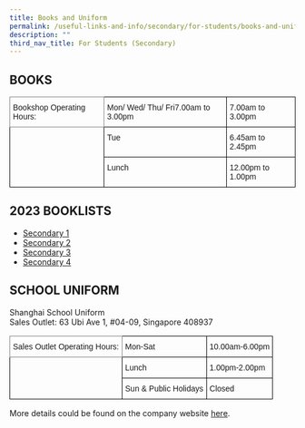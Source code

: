 ```yaml
---
title: Books and Uniform
permalink: /useful-links-and-info/secondary/for-students/books-and-uniform/
description: ""
third_nav_title: For Students (Secondary)
---
```

## BOOKS

<style type="text/css">
.tg  {border-collapse:collapse;border-spacing:0;}
.tg td{border-color:black;border-style:solid;border-width:1px;font-family:Arial, sans-serif;font-size:14px;
  overflow:hidden;padding:10px 5px;word-break:normal;}
.tg th{border-color:black;border-style:solid;border-width:1px;font-family:Arial, sans-serif;font-size:14px;
  font-weight:normal;overflow:hidden;padding:10px 5px;word-break:normal;}
.tg .tg-0pky{border-color:inherit;text-align:left;vertical-align:top}
.tg .tg-0lax{text-align:left;vertical-align:top}
</style>
<table class="tg">
<thead>
  <tr>
    <th class="tg-0pky">Bookshop Operating Hours:</th>
    <th colspan="2" class="tg-0lax">Mon/ Wed/ Thu/ Fri7.00am to 3.00pm</th>
    <th colspan="2" class="tg-0lax">7.00am to 3.00pm</th>
  </tr>
</thead>
<tbody>
  <tr>
    <td rowspan="2" class="tg-0lax"></td>
    <td colspan="2" class="tg-0lax">Tue</td>
    <td colspan="2" class="tg-0lax">6.45am to 2.45pm</td>
  </tr>
  <tr>
    <td colspan="2" class="tg-0lax">Lunch</td>
    <td colspan="2" class="tg-0lax">12.00pm to 1.00pm</td>
  </tr>
</tbody>
</table>

## 2023 BOOKLISTS


[](https://marisstellahigh.moe.edu.sg/qql/slot/u199/2020/2020%20Booklist/MSHS(S)-Secondary%202(Exp)%20-%202020.pdf)

*   [Secondary 1](/files/2023%20s1%20booklist.pdf)
*   [Secondary 2](/files/2023%20sec%202%20booklist.pdf)
*   [Secondary 3](/files/2023%20sec%203%20booklist.pdf)
*   [Secondary 4](files/2023%20sec%204%20booklist.pdf)

## SCHOOL UNIFORM


Shanghai School Uniform  
Sales Outlet: 63 Ubi Ave 1, #04-09, Singapore 408937  
  
<style type="text/css">
.tg  {border-collapse:collapse;border-spacing:0;}
.tg td{border-color:black;border-style:solid;border-width:1px;font-family:Arial, sans-serif;font-size:14px;
  overflow:hidden;padding:10px 5px;word-break:normal;}
.tg th{border-color:black;border-style:solid;border-width:1px;font-family:Arial, sans-serif;font-size:14px;
  font-weight:normal;overflow:hidden;padding:10px 5px;word-break:normal;}
.tg .tg-0pky{border-color:inherit;text-align:left;vertical-align:top}
.tg .tg-0lax{text-align:left;vertical-align:top}
</style>
<table class="tg">
<thead>
  <tr>
    <th class="tg-0pky">Sales Outlet Operating Hours:</th>
    <th colspan="2" class="tg-0lax">Mon-Sat</th>
    <th colspan="2" class="tg-0lax">10.00am-6.00pm</th>
  </tr>
</thead>
<tbody>
  <tr>
    <td rowspan="2" class="tg-0lax"></td>
    <td colspan="2" class="tg-0lax">Lunch</td>
    <td colspan="2" class="tg-0lax">1.00pm-2.00pm</td>
  </tr>
  <tr>
    <td colspan="2" class="tg-0lax">Sun &amp; Public Holidays</td>
    <td colspan="2" class="tg-0lax">Closed</td>
  </tr>
</tbody>
</table>
  
More details could be found on the company website&nbsp;[here](http://www.shanghai-uniforms.com/).